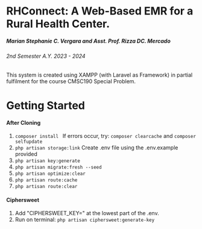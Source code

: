 # RHConnect: A Web-Based EMR for a Rural Health Center.
##### Marian Stephanie C. Vergara and Asst. Prof. Rizza DC. Mercado
###### 2nd Semester A.Y. 2023 - 2024
This system is created using XAMPP (with Laravel as Framework) in partial fulfilment for the course CMSC190 Special Problem.

# Getting Started
#### After Cloning
1. ```composer install ```
If errors occur, try:
``` composer clearcache ``` and ``` composer selfupdate ```
2. ``` php artisan storage:link ```
Create .env file using the .env.example provided
3. ``` php artisan key:generate ```
4. ``` php artisan migrate:fresh --seed ```
5. ``` php artisan optimize:clear ```
6. ``` php artisan route:cache ```
7. ``` php artisan route:clear ```

#### Ciphersweet
1. Add "CIPHERSWEET_KEY=" at the lowest part of the .env.
2. Run on terminal: ``` php artisan ciphersweet:generate-key ```


